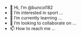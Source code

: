 - 👋 Hi, I’m @buncol182
- 👀 I’m interested in sport ...
- 🌱 I’m currently learning ...
- 💞️ I’m looking to collaborate on ...
- 📫 How to reach me ...

<!---
buncol182/buncol182 is a ✨ special ✨ repository because its `README.md` (this file) appears on your GitHub profile.
You can click the Preview link to take a look at your changes.
--->

